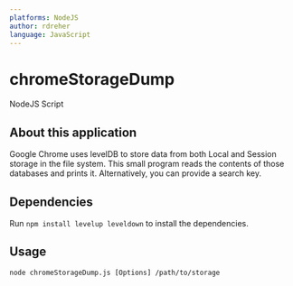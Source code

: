 ```yaml
---
platforms: NodeJS 
author: rdreher 
language: JavaScript 
---
```


# chromeStorageDump
NodeJS Script

## About this application
Google Chrome uses levelDB to store data from both Local and Session storage in the file system. This small program reads the contents of those databases and prints it. Alternatively, you can provide a search key.

## Dependencies
Run `npm install levelup leveldown` to install the dependencies.

## Usage
`node chromeStorageDump.js [Options] /path/to/storage`
